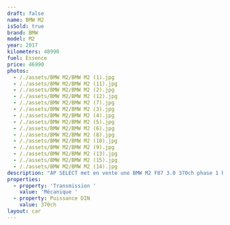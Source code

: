 ```yaml
---
draft: false
name: BMW M2
isSold: true
brand: BMW
model: M2
year: 2017
kilometers: 48990
fuel: Essence
price: 46990
photos:
  - /./assets/BMW M2/BMW M2 (1).jpg
  - /./assets/BMW M2/BMW M2 (11).jpg
  - /./assets/BMW M2/BMW M2 (2).jpg
  - /./assets/BMW M2/BMW M2 (12).jpg
  - /./assets/BMW M2/BMW M2 (7).jpg
  - /./assets/BMW M2/BMW M2 (3).jpg
  - /./assets/BMW M2/BMW M2 (4).jpg
  - /./assets/BMW M2/BMW M2 (5).jpg
  - /./assets/BMW M2/BMW M2 (6).jpg
  - /./assets/BMW M2/BMW M2 (8).jpg
  - /./assets/BMW M2/BMW M2 (10).jpg
  - /./assets/BMW M2/BMW M2 (9).jpg
  - /./assets/BMW M2/BMW M2 (13).jpg
  - /./assets/BMW M2/BMW M2 (15).jpg
  - /./assets/BMW M2/BMW M2 (14).jpg
description: "AP SELECT met en vente une BMW M2 F87 3.0 370ch phase 1 boîte mécanique.\n\nModèle du 07/2017 avec 48 900km.  \n\nCouleur Minéral grey metallic, intérieur Cuir entendu Merino Schwarz / Surpiqûres Bleues. \nVéhicule en carte grise française \U0001F1EB\U0001F1F7 sans malus.  \nVendu avec une garantie 12 mois. \nLe véhicule est en parfait état avec carnet complet et historique suivi.  Entretien à jour avec 4 pneus neufs et freinage récent. \nÉquipements et options : \n- Boîte mécanique 6 rapports  \n- Pack M Performance Carbon  \n- Toit ouvrant électrique  \n- Jantes 19\" Style 437M \n- Châssis M Sport  \n- Echappement M Sport  \n- Freinage M Sport \n- Différentiel M Sport  \n- Sellerie M Sport cuir avec surpiqûres bleu  \n- Radars de stationnement arrière \n- Rétroviseurs rabattables electriquement et anti-éblouissement \n- Sièges chauffants \n- Feux de route anti-éblouissement \n- Pack advanced Full LED \n- Detecteur de pluie et allumage automatique des projecteurs \n- Climatisation 3 zones \n- Regulateur de vitesse \n- Navigation multimedia Professional \n- Indicateur de limitation de vitesse \n- Vitrage calorifuge \n- Shadow line brillant \n- Inserts décoratifs 'Carbon Fibre' avec baguette d'accentuation noir \n- Kit éclairage \n- Ciel de pavillon Anthracite  \nLe véhicule est très bien optionné et dans un état irréprochable.   \nDisponible et visible sur RDV pour acheteur sérieux.  \nPossibilité d’un garantie 3 mois avec 6 ou 12 mois en supplément.  \nRéalisation des démarches d'immatriculation.   \n\nAP SELECT vous propose des solutions de courtage et de conciergerie sur mesure pour profiter librement de votre passion et de votre patrimoine.  \n\nPrenez le volant, AP SELECT s'occupe du reste."
properties:
  - property: 'Transmission '
    value: 'Mécanique '
  - property: Puissance DIN
    value: 370ch
layout: car
---
```


